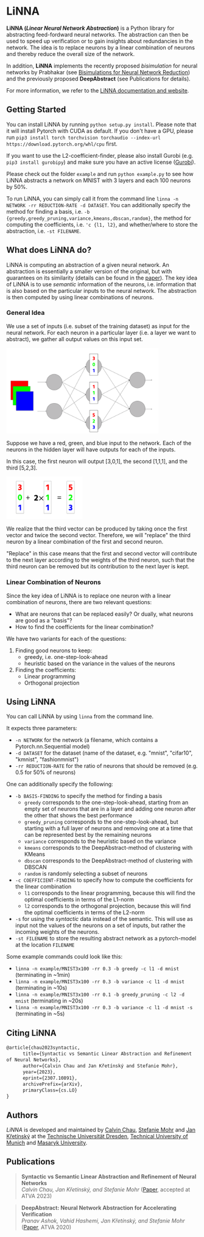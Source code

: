 LiNNA
=====
**LiNNA (*Linear Neural Network Abstraction*)** is a Python library for abstracting feed-fordward
neural networks. The abstraction can then be used to speed up verification or
to gain insights about redundancies in the network.
The idea is to replace neurons by a linear combination of neurons
and thereby reduce the overall size of the network.

In addition, **LiNNA** implements the recently proposed *bisimulation* for neural
networks by Prabhakar (see [Bisimulations for Neural Network Reduction](https://link.springer.com/chapter/10.1007/978-3-030-94583-1_14))
and the previously proposed **DeepAbstract** (see Publications for details).

For more information, we refer to the [LiNNA documentation and website](https://calvin-chau.com/LiNNA/).

Getting Started
---------------

You can install LiNNA by running `python setup.py install`. 
Please note that it will install Pytorch with CUDA as default. If you don't have a GPU, please run `pip3 install torch torchvision torchaudio --index-url https://download.pytorch.org/whl/cpu` first.

If you want to use the L2-coefficient-finder, please also install Gurobi (e.g. `pip3 install gurobipy`) and make sure you have an active license ([Gurobi](https://www.gurobi.com/academia/academic-program-and-licenses/)).

Please check out the folder `example` and run `python example.py` to see how LiNNA abstracts a network on MNIST with 3 layers and each 100 neurons by 50%.

To run LiNNA, you can simply call it from the command line `linna -n NETWORK -rr REDUCTION-RATE -d DATASET`.
You can additionally specify the method for finding a basis, i.e. `-b {greedy,greedy_pruning,variance,kmeans,dbscan,random}`, the method for computing the coefficients, i.e. `'c {l1, l2}`, and whether/where to store the abstraction, i.e. `-st FILENAME`.

What does LiNNA do?
-------------------
LiNNA is computing an abstraction of a given neural network. An abstraction is essentially a smaller version of the original, but with guarantees on its similarity (details can be found in the [paper]()). 
The key idea of LiNNA is to use *semantic* information of the neurons, i.e. information that is also based on the particular inputs to the neural network.
The abstraction is then computed by using linear combinations of neurons.

### General Idea ###
We use a set of inputs (i.e. subset of the training dataset) as input for the neural network. 
For each neuron in a particular layer (i.e. a layer we want to abstract), we gather all output values on this input set.  
 
<img alt="Idea of Linear Abstraction" src="figures/LiNNA-Pictures01.png" title="Idea" width="400"/>

Suppose we have a red, green, and blue input to the network. Each of the neurons in the hidden layer will have outputs for each of the inputs.

In this case, the first neuron will output [3,0,1], the second [1,1,1], and the third [5,2,3].

<img alt="Idea of Linear Abstraction" src="figures/LiNNA-Pictures02.png" title="Idea" width="200"/>

We realize that the third vector can be produced by taking once the first vector and twice the second vector.
Therefore, we will "replace" the third neuron by a linear combination of the first and second neuron.

"Replace" in this case means that the first and second vector will contribute to the next layer according to the weights of the third neuron, such that the third neuron can be removed but its contribution to the next layer is kept.

### Linear Combination of Neurons ###
Since the key idea of LiNNA is to replace one neuron with a linear combination of neurons, there are two relevant questions:
- What are neurons that can be replaced easily? Or dually, what neurons are good as a "basis"?
- How to find the coefficients for the linear combination?

We have two variants for each of the questions:
1. Finding good neurons to keep:
   - greedy, i.e. one-step-look-ahead
   - heuristic based on the variance in the values of the neurons
2. Finding the coefficients:
   - Linear programming
   - Orthogonal projection

Using LiNNA
-----------
You can call LiNNA by using `linna` from the command line.

It expects three parameters:
* `-n NETWORK` for the network (a filename, which contains a Pytorch.nn.Sequential model)
* `-d DATASET` for the dataset (name of the dataset, e.g. "mnist", "cifar10", "kmnist", "fashionmnist")
* `-rr REDUCTION-RATE` for the ratio of neurons that should be removed (e.g. 0.5 for 50% of neurons)

One can additionally specify the following:
* `-b BASIS-FINDING` to specify the method for finding a basis
  * `greedy` corresponds to the one-step-look-ahead, starting from an empty set of neurons that are in a layer and adding one neuron after the other that shows the best performance
  * `greedy_pruning` corresponds to the one-step-look-ahead, but starting with a full layer of neurons and removing one at a time that can be represented best by the remaining neurons
  * `variance` corresponds to the heuristic based on the variance
  * `kmeans` corresponds to the DeepAbstract-method of clustering with KMeans
  * `dbscan` corresponds to the DeepAbstract-method of clustering with DBSCAN
  * `random` is randomly selecting a subset of neurons
* `-c COEFFICIENT-FINDING` to specify how to compute the coefficients for the linear combination
  * `l1` corresponds to the linear programming, because this will find the optimal coefficients in terms of the L1-norm
  * `l2` corresponds to the orthogonal projection, because this will find the optimal coefficients in terms of the L2-norm
* `-s` for using the *syntactic* data instead of the semantic. This will use as input not the values of the neurons on a set of inputs, but rather the incoming weights of the neurons.
* `-st FILENAME` to store the resulting abstract network as a pytorch-model at the location `FILENAME`

Some example commands could look like this:
* `linna -n example/MNIST3x100 -rr 0.3 -b greedy -c l1 -d mnist` (terminating in ~1min)
* `linna -n example/MNIST3x100 -rr 0.3 -b variance -c l1 -d mnist` (terminating in ~10s)
* `linna -n example/MNIST3x100 -rr 0.1 -b greedy_pruning -c l2 -d mnist` (terminating in ~20s)
* `linna -n example/MNIST3x100 -rr 0.3 -b variance -c l1 -d mnist -s` (terminating in ~5s)


Citing LiNNA
------------
```
@article{chau2023syntactic,
      title={Syntactic vs Semantic Linear Abstraction and Refinement of Neural Networks}, 
      author={Calvin Chau and Jan Křetínský and Stefanie Mohr},
      year={2023},
      eprint={2307.10891},
      archivePrefix={arXiv},
      primaryClass={cs.LO}
}
```

Authors
-------
*LiNNA* is developed and maintained by [Calvin Chau](https://calvin-chau.com), [Stefanie Mohr](https://www7.in.tum.de/~mohr/) and [Jan Křetı́nský](https://www7.in.tum.de/~kretinsk/)
at the [Technische Universität Dresden](https://tu-dresden.de), [Technical University of Munich](https://www.in.tum.de/en/in/cover-page/) and [Masaryk University](https://www.muni.cz/en).

Publications
------------
> **Syntactic vs Semantic Linear Abstraction and Refinement of Neural Networks**
> <br>*Calvin Chau, Jan Křetínský, and Stefanie Mohr*
> ([Paper](https://arxiv.org/abs/2307.10891v1), accepted at ATVA 2023)

>**DeepAbstract: Neural Network Abstraction for Accelerating Verification**
> <br>*Pranav Ashok, Vahid Hashemi, Jan Křetínský, and Stefanie Mohr*
([Paper](https://link.springer.com/chapter/10.1007/978-3-030-59152-6_5), ATVA 2020)